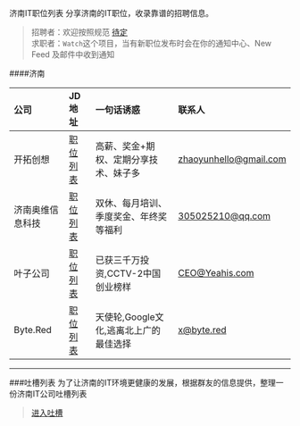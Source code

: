 济南IT职位列表
分享济南的IT职位，收录靠谱的招聘信息。

> 招聘者：欢迎按照规范 [待定](https://github.com/beanu/jobs)  
> 求职者：`Watch`这个项目，当有新职位发布时会在你的通知中心、New Feed 及邮件中收到通知  

####济南

公司  | JD 地址 | 一句话诱惑 | 联系人
:------------- | :------------- | :-------------  | :-------------
开拓创想 | [职位列表](./jobs/北京开拓创想济南分公司.md) | 高薪、奖金+期权、定期分享技术、妹子多 | [zhaoyunhello@gmail.com](mailto:zhaoyunhello@gmail.com "有效期 2015-06-30")
济南奥维信息科技 |[职位列表](./jobs/济南奥维信息科技有限公司.md) |双休、每月培训、季度奖金、年终奖等福利 |[305025210@qq.com](mailto:305025210@qq.com "有效期 2015-12-30")
叶子公司 |[职位列表](./jobs/叶子公司.md) | 已获三千万投资,CCTV-2中国创业榜样 |[CEO@Yeahis.com](mailto:CEO@Yeahis.com "有效期 2015-12-30")
Byte.Red |[职位列表](./jobs/Byte.Red.md) | 天使轮,Google文化,逃离北上广的最佳选择|[x@byte.red](mailto:x@byte.red "有效期 2015-12-30") 








-----------------------------------------------------------------------------
###吐槽列表
为了让济南的IT环境更健康的发展，根据群友的信息提供，整理一份济南IT公司吐槽列表
> [进入吐槽](./fucklist.md)
